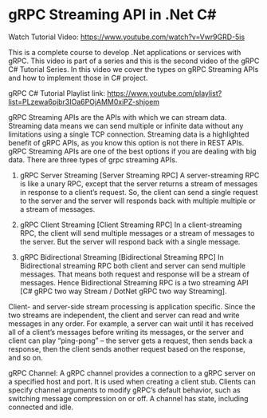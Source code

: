 # gRPC Streaming API in .Net C#

Watch Tutorial Video: https://www.youtube.com/watch?v=Vwr9GRD-5is

This is a complete course to develop .Net applications or services with gRPC. This video is part of a series and this is the second video of the gRPC C# Tutorial Series. In this video we cover the types on gRPC Streaming APIs and how to implement those in C# project.

gRPC C# Tutorial Playlist link:
https://www.youtube.com/playlist?list=PLzewa6pjbr3IOa6POjAMM0xiPZ-shjoem

gRPC Streaming APIs are the APIs with which we can stream data. Streaming data means we can send multiple or infinite data without any limitations using a single TCP connection. Streaming data is a highlighted benefit of gRPC APIs, as you know this option is not there in REST APIs. gRPC Streaming APIs are one of the best options if you are dealing with big data. There are three types of grpc streaming APIs.

1. gRPC Server Streaming [Server Streaming RPC]
A server-streaming RPC is like a unary RPC, except that the server returns a stream of messages in response to a client’s request. So, the client can send a single request to the server and the server will responds back with multiple multiple or a stream of messages.

2. gRPC Client Streaming [Client Streaming RPC]
In a client-streaming RPC, the client will send multiple messages or a stream of messages to the server. But the server will respond back with a single message.

3. gRPC Bidirectional Streaming [Bidirectional Streaming RPC]
In Bidirectional streaming RPC both client and server can send multiple messages. That means both request and response will be a stream of messages. Hence Bidirectional Streaming RPC is a two streaming API [C# gRPC two way Stream / DotNet gRPC two way Streaming].

Client- and server-side stream processing is application specific. Since the two streams are independent, the client and server can read and write messages in any order. For example, a server can wait until it has received all of a client’s messages before writing its messages, or the server and client can play “ping-pong” – the server gets a request, then sends back a response, then the client sends another request based on the response, and so on.

gRPC Channel:
A gRPC channel provides a connection to a gRPC server on a specified host and port. It is used when creating a client stub. Clients can specify channel arguments to modify gRPC’s default behavior, such as switching message compression on or off. A channel has state, including connected and idle.
